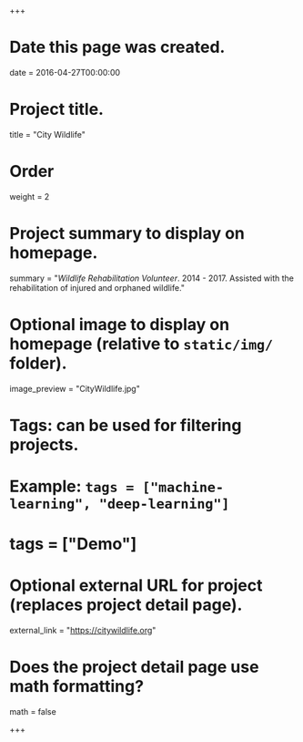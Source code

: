 +++
# Date this page was created.
date = 2016-04-27T00:00:00

# Project title.
title = "City Wildlife"

# Order
weight = 2

# Project summary to display on homepage.
summary = "*Wildlife Rehabilitation Volunteer*. 2014 - 2017. Assisted with the rehabilitation of injured and orphaned wildlife."

# Optional image to display on homepage (relative to `static/img/` folder).
image_preview = "CityWildlife.jpg"

# Tags: can be used for filtering projects.
# Example: `tags = ["machine-learning", "deep-learning"]`
# tags = ["Demo"]

# Optional external URL for project (replaces project detail page).
external_link = "https://citywildlife.org"

# Does the project detail page use math formatting?
math = false

+++


